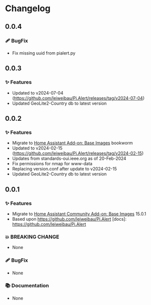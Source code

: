 # Changelog

## 0.0.4
### 🩹 BugFix
- Fix missing uuid from pialert.py

## 0.0.3
### ✨ Features
- Updated to v2024-07-04 (https://github.com/leiweibau/Pi.Alert/releases/tag/v2024-07-04)
- Updated GeoLite2-Country db to latest version

## 0.0.2
### ✨ Features
- Migrate to [Home Assistant Add-on: Base Images](https://github.com/home-assistant/docker-base) bookworm
- Updated to v2024-02-15 (https://github.com/leiweibau/Pi.Alert/releases/tag/v2024-02-15)
- Updates from standards-oui.ieee.org as of 20-Feb-2024
- Fix permissions for nmap for www-data
- Replacing version.conf after update to v2024-02-15
- Updated GeoLite2-Country db to latest version

## 0.0.1
### ✨ Features
- Migrate to [Home Assistant Community Add-on: Base Images](https://github.com/hassio-addons/addon-base) 15.0.1
- Based upon https://github.com/leiweibau/Pi.Alert
[docs]: https://github.com/leiweibau/Pi.Alert

### 💥 BREAKING CHANGE

- None

### 🩹 BugFix

- None

### 📚 Documentation

- None
